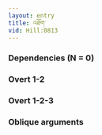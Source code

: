 ```yaml
---
layout: entry
title: འཐོག་
vid: Hill:0813
---
```

### Dependencies (N = 0)


### Overt 1-2


### Overt 1-2-3


### Oblique arguments
